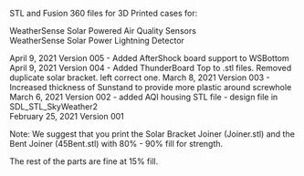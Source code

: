 STL and Fusion 360 files for 3D Printed cases for:

WeatherSense Solar Powered Air Quality Sensors<BR>
WeatherSense Solar Power Lightning Detector<BR>

April 9, 2021 Version 005 - Added AfterShock board support to WSBottom 
April 9, 2021 Version 004 - Added ThunderBoard Top to .stl files.  Removed duplicate solar bracket.  left correct one. 
March 8, 2021 Version 003 - Increased thickness of Sunstand to provide more plastic around screwhole<BR>
March 6, 2021 Version 002 - added AQI housing STL file - design file in SDL_STL_SkyWeather2<BR>
February 25, 2021 Version 001<BR>

Note:   We suggest that you print the Solar Bracket Joiner (Joiner.stl) and the Bent Joiner (45Bent.stl) with 80% - 90% fill for strength.

The rest of the parts are fine at 15% fill.


